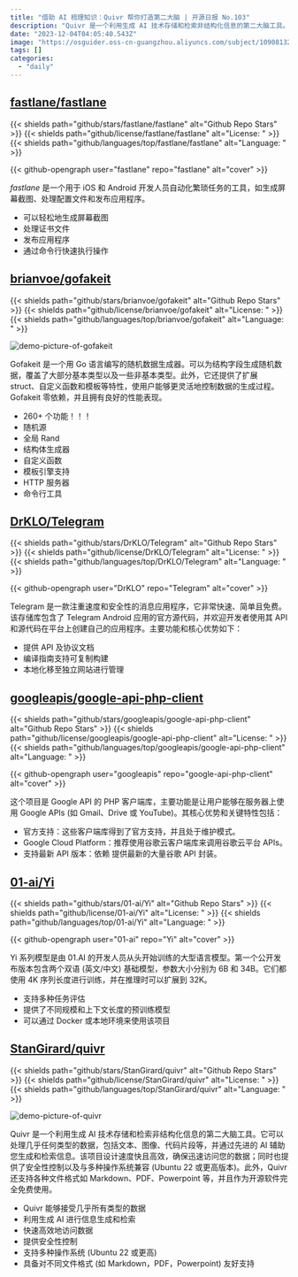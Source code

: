 ```yaml
---
title: "借助 AI 梳理知识：Quivr 帮你打造第二大脑 | 开源日报 No.103"
description: "Quivr 是一个利用生成 AI 技术存储和检索非结构化信息的第二大脑工具。它可以处理几乎任何类型的数据，包括文本、图像、代码片段等，并通过先进的 AI 辅助您生成和检索信息。该项目设计速度快且高效，确保迅速访问您的数据；同时也提供了安全性控制以及与多种操作系统兼容 (Ubuntu 22 或更高版本)。此外，Quivr 还支持各种文件格式如 Markdown、PDF、Powerpoint 等，并且作为开源软件完全免费使用。"
date: "2023-12-04T04:05:40.543Z"
image: "https://osguider.oss-cn-guangzhou.aliyuncs.com/subject/1090813297fe571b1e92de4cee102ee5.png"
tags: []
categories:
  - "daily"
---
```


## [fastlane/fastlane](https://github.com/fastlane/fastlane)

{{< shields path="github/stars/fastlane/fastlane" alt="Github Repo Stars" >}} {{< shields path="github/license/fastlane/fastlane" alt="License: " >}} {{< shields path="github/languages/top/fastlane/fastlane" alt="Language: " >}}

{{< github-opengraph user="fastlane" repo="fastlane" alt="cover" >}}

_fastlane_ 是一个用于 iOS 和 Android 开发人员自动化繁琐任务的工具，如生成屏幕截图、处理配置文件和发布应用程序。

- 可以轻松地生成屏幕截图
- 处理证书文件
- 发布应用程序
- 通过命令行快速执行操作
  
## [brianvoe/gofakeit](https://github.com/brianvoe/gofakeit)

{{< shields path="github/stars/brianvoe/gofakeit" alt="Github Repo Stars" >}} {{< shields path="github/license/brianvoe/gofakeit" alt="License: " >}} {{< shields path="github/languages/top/brianvoe/gofakeit" alt="Language: " >}}

![demo-picture-of-gofakeit](https://osguider.oss-cn-guangzhou.aliyuncs.com/subject/2369f16aa359d8d01e2812c100831944.png)

Gofakeit 是一个用 Go 语言编写的随机数据生成器。可以为结构字段生成随机数据，覆盖了大部分基本类型以及一些非基本类型。此外，它还提供了扩展 struct、自定义函数和模板等特性，使用户能够更灵活地控制数据的生成过程。Gofakeit 零依赖，并且拥有良好的性能表现。

- 260+ 个功能！！！
- 随机源
- 全局 Rand
- 结构体生成器
- 自定义函数
- 模板引擎支持
- HTTP 服务器
- 命令行工具
  
## [DrKLO/Telegram](https://github.com/DrKLO/Telegram)

{{< shields path="github/stars/DrKLO/Telegram" alt="Github Repo Stars" >}} {{< shields path="github/license/DrKLO/Telegram" alt="License: " >}} {{< shields path="github/languages/top/DrKLO/Telegram" alt="Language: " >}}

{{< github-opengraph user="DrKLO" repo="Telegram" alt="cover" >}}

Telegram 是一款注重速度和安全性的消息应用程序，它非常快速、简单且免费。该存储库包含了 Telegram Android 应用的官方源代码，并欢迎开发者使用其 API 和源代码在平台上创建自己的应用程序。主要功能和核心优势如下：

- 提供 API 及协议文档
- 编译指南支持可复制构建
- 本地化移至独立网站进行管理
  
## [googleapis/google-api-php-client](https://github.com/googleapis/google-api-php-client)

{{< shields path="github/stars/googleapis/google-api-php-client" alt="Github Repo Stars" >}} {{< shields path="github/license/googleapis/google-api-php-client" alt="License: " >}} {{< shields path="github/languages/top/googleapis/google-api-php-client" alt="Language: " >}}

{{< github-opengraph user="googleapis" repo="google-api-php-client" alt="cover" >}}

这个项目是 Google API 的 PHP 客户端库，主要功能是让用户能够在服务器上使用 Google APIs (如 Gmail、Drive 或 YouTube)。其核心优势和关键特性包括：

- 官方支持：这些客户端库得到了官方支持，并且处于维护模式。
- Google Cloud Platform：推荐使用谷歌云客户端库来调用谷歌云平台 APIs。
- 支持最新 API 版本：依赖  提供最新的大量谷歌 API 封装。
  
## [01-ai/Yi](https://github.com/01-ai/Yi)

{{< shields path="github/stars/01-ai/Yi" alt="Github Repo Stars" >}} {{< shields path="github/license/01-ai/Yi" alt="License: " >}} {{< shields path="github/languages/top/01-ai/Yi" alt="Language: " >}}

{{< github-opengraph user="01-ai" repo="Yi" alt="cover" >}}

Yi 系列模型是由 01.AI 的开发人员从头开始训练的大型语言模型。第一个公开发布版本包含两个双语 (英文/中文) 基础模型，参数大小分别为 6B 和 34B。它们都使用 4K 序列长度进行训练，并在推理时可以扩展到 32K。

- 支持多种任务评估
- 提供了不同规模和上下文长度的预训练模型
- 可以通过 Docker 或本地环境来使用该项目
  
## [StanGirard/quivr](https://github.com/StanGirard/quivr)

{{< shields path="github/stars/StanGirard/quivr" alt="Github Repo Stars" >}} {{< shields path="github/license/StanGirard/quivr" alt="License: " >}} {{< shields path="github/languages/top/StanGirard/quivr" alt="Language: " >}}

![demo-picture-of-quivr](https://picgo-daily.oss-cn-guangzhou.aliyuncs.com/picgo-daily/2023/c7b85935588be0a7f11495dc02fac847.png)

Quivr 是一个利用生成 AI 技术存储和检索非结构化信息的第二大脑工具。它可以处理几乎任何类型的数据，包括文本、图像、代码片段等，并通过先进的 AI 辅助您生成和检索信息。该项目设计速度快且高效，确保迅速访问您的数据；同时也提供了安全性控制以及与多种操作系统兼容 (Ubuntu 22 或更高版本)。此外，Quivr 还支持各种文件格式如 Markdown、PDF、Powerpoint 等，并且作为开源软件完全免费使用。

- Quivr 能够接受几乎所有类型的数据
- 利用生成 AI 进行信息生成和检索
- 快速高效地访问数据
- 提供安全性控制
- 支持多种操作系统 (Ubuntu 22 或更高)
- 具备对不同文件格式 (如 Markdown，PDF，Powerpoint) 友好支持
  
